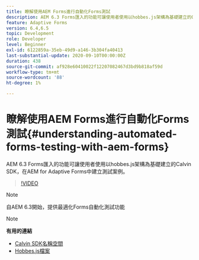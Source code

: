 ```yaml
---
title: 瞭解使用AEM Forms進行自動化Forms測試
description: AEM 6.3 Forms匯入的功能可讓使用者使用以hobbes.js架構為基礎建立的Calvin SDK，在AEM for Adaptive Forms中建立測試案例
feature: Adaptive Forms
version: 6.4,6.5
topic: Development
role: Developer
level: Beginner
exl-id: 6122859a-35eb-49d9-a146-3b304fa40413
last-substantial-update: 2020-09-10T00:00:00Z
duration: 438
source-git-commit: af928e60410022f12207082467d3bd9b818af59d
workflow-type: tm+mt
source-wordcount: '88'
ht-degree: 1%

---
```


# 瞭解使用AEM Forms進行自動化Forms測試{#understanding-automated-forms-testing-with-aem-forms}

AEM 6.3 Forms匯入的功能可讓使用者使用以hobbes.js架構為基礎建立的Calvin SDK，在AEM for Adaptive Forms中建立測試案例。

>[!VIDEO](https://video.tv.adobe.com/v/19700?quality=12&learn=on)

>[!NOTE]
>
>自AEM 6.3開始，提供最適化Forms自動化測試功能

>[!NOTE]
>
>**有用的連結**
>
>* [Calvin SDK名稱空間](https://helpx.adobe.com/aem-forms/6-3/calvin-sdk-javascript-api/calvin.html)
>* [Hobbes.js檔案](https://experienceleague.adobe.com/docs/experience-manager-release-information/aem-release-updates/previous-updates/aem-previous-versions.html)
